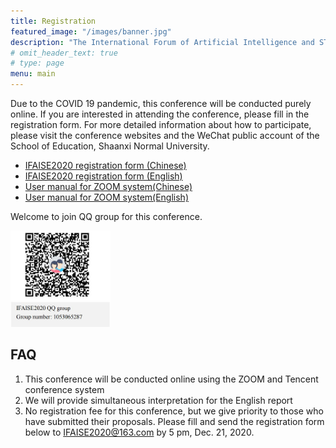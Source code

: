 ```yaml
---
title: Registration
featured_image: "/images/banner.jpg"
description: "The International Forum of Artificial Intelligence and STEM Education Online"
# omit_header_text: true
# type: page
menu: main
---
```


Due to the COVID 19 pandemic, this conference will be conducted purely online. If you are interested in attending the conference, please fill in the registration form. For more detailed information about how to participate, please visit the conference websites and the WeChat public account of the School of Education, Shaanxi Normal University.


- [IFAISE2020 registration form (Chinese)](/attachments/IFAISE2020_Registration_Form_for_Participants_Chinese.docx)
- [IFAISE2020 registration form (English)](/attachments/IFAISE2020_Registration_Form_for_Participants_English.docx)
- [User manual for ZOOM system(Chinese)](/attachments/User_manual_for_ZOOM_Chinese.pdf)
- [User manual for ZOOM system(English)](/attachments/User_manual_for_ZOOM_English.pdf)


Welcome to join QQ group for this conference. 

<img src="/images/qq-group-en.jpg" style="width: 10rem" />


## FAQ


1.	This conference will be conducted online using the ZOOM and Tencent conference system
2.	We will provide simultaneous interpretation for the English report
3.	No registration fee for this conference, but we give priority to those who have submitted their proposals. Please fill and send the registration form below to IFAISE2020@163.com by 5 pm, Dec. 21, 2020.
